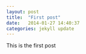```yaml
---
layout: post
title:  "First post"
date:   2014-01-27 14:40:37
categories: jekyll update
---
```


This is the first post